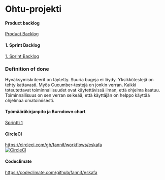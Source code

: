 # Ohtu-projekti

#### Product backlog
[Product Backlog](https://docs.google.com/spreadsheets/d/1x9YFq1DHGwN0qCpNWJFqQOZS0CGin8dj2chu-N1ArWo/edit?usp=gmail_thread&ts=5dd2977a)

#### 1. Sprint Backlog
[1. Sprint Backlog](https://docs.google.com/spreadsheets/d/1OqxUPbk6urff_mOtHHC_oDDHmhOTyWZxNcCAq9ybvWM/edit?usp=sharing)

### Definition of done
Hyväksymiskriteerit on täytetty. Suuria bugeja ei löydy. Yksikkötestejä on tehty kattavasti. Myös Cucumber-testejä on jonkin verran. Kaikki toteutettavat toiminnallisuudet ovat käytettävissä ilman, että ohjelma kaatuu. Toiminnallisuus on sen verran selkeää, että käyttäjän on helppo käyttää ohjelmaa omatoimisesti.

#### Työmääräkirjanpito ja Burndown chart

[Sprintti 1](https://docs.google.com/spreadsheets/d/1Hvs-0SekRi4vSxOb8fyAxVITSERtZ6C_UGIzY706q-Y/edit?usp=sharing)


#### CircleCI
https://circleci.com/gh/fannif/workflows/eskafa  
[![CircleCI](https://circleci.com/gh/fannif/eskafa.svg?style=svg)](https://circleci.com/gh/fannif/eskafa)

#### Codeclimate
https://codeclimate.com/github/fannif/eskafa
